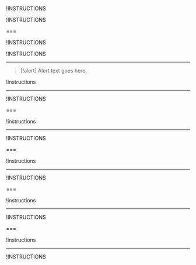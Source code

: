 !INSTRUCTIONS[](https://raw.githubusercontent.com/LODSContent/All-MOC/master/MOC/@lab.LanguageCode/MSLearningDisclaimer.md)

!INSTRUCTIONS[](https://raw.githubusercontent.com/LODSContent/All-MOC/master/MOC/@lab.LanguageCode/GenericLabSetup_WithDownloadFiles.md)

===

!INSTRUCTIONS[](https://raw.githubusercontent.com/LODSContent/All-MOC/master/MOC/@lab.LanguageCode/CSS-Info.md)

!INSTRUCTIONS[](https://raw.githubusercontent.com/LODSContent/All-MOC/master/MOC/@lab.LanguageCode/ACP_Disclaimer.md)

---

>[!alert] Alert text goes here.

!instructions[](https://raw.githubusercontent.com/MicrosoftLearning/somecourse/main/Instructions/somefile.md)

---

!INSTRUCTIONS[](https://raw.githubusercontent.com/LODSContent/All-MOC/master/MOC/@lab.LanguageCode/CongratulationsLab.md)

===

!instructions[](https://raw.githubusercontent.com/MicrosoftLearning/somecourse/main/Instructions/somefile.md)

---

!INSTRUCTIONS[](https://raw.githubusercontent.com/LODSContent/All-MOC/master/MOC/@lab.LanguageCode/CongratulationsLab.md)

===

!instructions[](https://raw.githubusercontent.com/MicrosoftLearning/somecourse/main/Instructions/somefile.md)

---

!INSTRUCTIONS[](https://raw.githubusercontent.com/LODSContent/All-MOC/master/MOC/@lab.LanguageCode/CongratulationsLab.md)

===

!instructions[](https://raw.githubusercontent.com/MicrosoftLearning/somecourse/main/Instructions/somefile.md)

---

!INSTRUCTIONS[](https://raw.githubusercontent.com/LODSContent/All-MOC/master/MOC/@lab.LanguageCode/CongratulationsLab.md)

===

!instructions[](https://raw.githubusercontent.com/MicrosoftLearning/somecourse/main/Instructions/somefile.md)

---

!INSTRUCTIONS[](https://raw.githubusercontent.com/LODSContent/All-MOC/master/MOC/@lab.LanguageCode/CongratulationsEnd.md)
